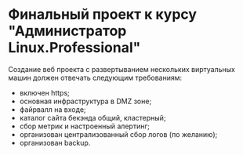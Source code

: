 # Финальный проект к курсу "Администратор Linux.Professional"
Создание веб проекта с развертыванием нескольких виртуальных машин должен отвечать следующим требованиям:
- включен https;
- основная инфраструктура в DMZ зоне;
- файрвалл на входе;
- каталог сайта бекэнда общий, кластерный;
- сбор метрик и настроенный алертинг;
- организован централизованный сбор логов (по желанию);
- организован backup.

  
